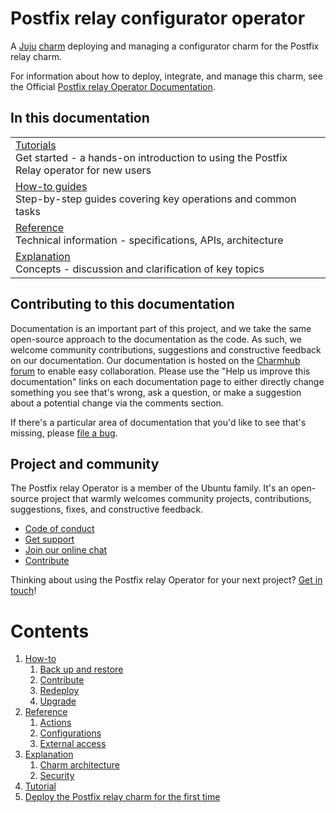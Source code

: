 # Postfix relay configurator operator

A [Juju](https://juju.is/) [charm](https://documentation.ubuntu.com/juju/3.6/reference/charm/)
deploying and managing a configurator charm for the Postfix relay charm.

For information about how to deploy, integrate, and manage this charm, see the Official [Postfix relay Operator Documentation](https://charmhub.io/postfix-relay/docs).

## In this documentation

| | |
|--|--|
|  [Tutorials](https://charmhub.io/postfix-relay-configurator/docs/tutorial-getting-started)</br>  Get started - a hands-on introduction to using the Postfix Relay operator for new users </br> |
| [How-to guides](https://charmhub.io/postfix-relay-configurator/docs/how-to-contribute) </br> Step-by-step guides covering key operations and common tasks | 
| [Reference](https://charmhub.io/postfix-relay-configurator/docs/reference-actions) </br> Technical information - specifications, APIs, architecture | 
[Explanation](https://charmhub.io/postfix-relay-configurator/docs/explanation-charm-architecture) </br> Concepts - discussion and clarification of key topics  |

## Contributing to this documentation

Documentation is an important part of this project, and we take the same open-source approach to the documentation as the code. As such, we welcome community contributions, suggestions and constructive feedback on our documentation. Our documentation is hosted on the [Charmhub forum](https://discourse.charmhub.io/tag/postfix-relay-configurator) to enable easy collaboration. Please use the "Help us improve this documentation" links on each documentation page to either directly change something you see that's wrong, ask a question, or make a suggestion about a potential change via the comments section.

If there's a particular area of documentation that you'd like to see that's missing, please [file a bug](https://github.com/canonical/postfix-relay-operators/issues).

## Project and community

The Postfix relay Operator is a member of the Ubuntu family. It's an open-source project that warmly welcomes community projects, contributions, suggestions, fixes, and constructive feedback.

- [Code of conduct](https://ubuntu.com/community/code-of-conduct)
- [Get support](https://discourse.charmhub.io/)
- [Join our online chat](https://matrix.to/#/#charmhub-charmdev:ubuntu.com)
- [Contribute](https://github.com/canonical/postfix-relay-operators/blob/main/postfix-relay-configurator/operator/CONTRIBUTING.md)

Thinking about using the Postfix relay Operator for your next project? [Get in touch](https://matrix.to/#/#charmhub-charmdev:ubuntu.com)!

# Contents 

1. [How-to](how-to)
   1. [Back up and restore](how-to/backup-restore.md)
   1. [Contribute](how-to/contribute.md)
   1. [Redeploy](how-to/redeploy.md)
   1. [Upgrade](how-to/upgrade.md)
1. [Reference](reference)
   1. [Actions](reference/actions.md)
   1. [Configurations](reference/configurations.md)
   1. [External access](reference/external_access.md)
1. [Explanation](explanation)
   1. [Charm architecture](explanation/charm-architecture.md)
   1. [Security](explanation/security.md) 
1. [Tutorial](tutorial)
  1. [Deploy the Postfix relay charm for the first time](tutorial/getting-started.md)